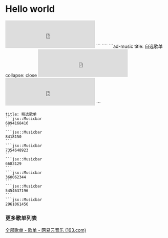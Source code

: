 # Hello world
 <iframe frameborder="0" border="1" marginwidth="0" marginheight="0" width=280 height=86 src="https://music.163.com/outchain/player?type=2&id=135672400&auto=0&height=66"> </iframe>
```
````
```ad-music
title: 自选歌单
collapse: close
 <iframe frameborder="0" border="1" marginwidth="0" marginheight="0" width=280 height=86 src="https://music.163.com/outchain/player?type=2&id=135672400&auto=0&height=66"> </iframe>

 <iframe frameborder="0" border="1" marginwidth="0" marginheight="0" width=280 height=86 src="https://music.163.com/outchain/player?type=2&id=135672400&auto=0&height=66"> </iframe>
```

````ad-flex
title: 精选歌单
```jsx::Musicbar
6894168416
```
```jsx::Musicbar
8418150
```
```jsx::Musicbar
7354648923
```
```jsx::Musicbar
6683129
```
```jsx::Musicbar
360062344
```
```jsx::Musicbar
5454637196
```
```jsx::Musicbar
2961061456
````
### 更多歌单列表
[全部歌单 - 歌单 - 网易云音乐 (163.com)](https://music.163.com/#/discover/playlist)
